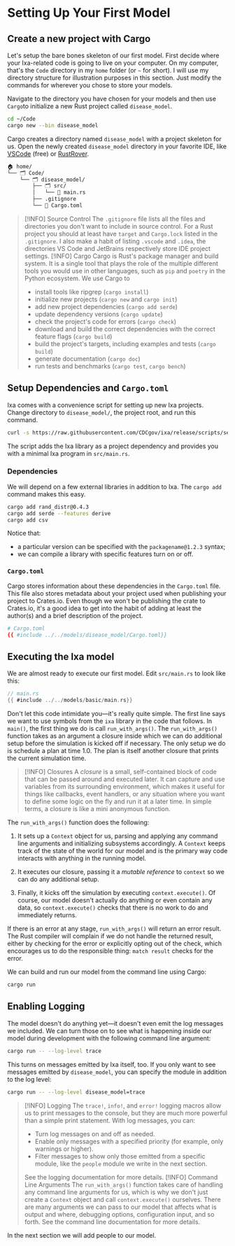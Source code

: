# Setting Up Your First Model

## Create a new project with Cargo

Let's setup the bare bones skeleton of our first model. First decide where your Ixa-related code is going to live on
your computer. On my computer, that's the `Code` directory in my `home` folder (or `~` for short). I will use my
directory structure for illustration purposes in this section. Just modify the commands for wherever you chose to store
your models.

Navigate to the directory you have chosen for your models and then use `Cargo`to initialize a new Rust project called
`disease_model`.

```bash
cd ~/Code
cargo new --bin disease_model
```

Cargo creates a directory named `disease_model` with a project skeleton for us. Open the newly created `disease_model`
directory in your favorite IDE, like [VSCode](https://code.visualstudio.com/) (free)
or [RustRover](https://www.jetbrains.com/rust/).

```bash
🏠 home/
└── 🗂️ Code/
    └── 🗂️ disease_model/
        ├── 🗂️ src/
        │   └── 📄 main.rs
        ├── .gitignore
        └── 📄 Cargo.toml
```

> [!INFO] Source Control
> The `.gitignore` file lists all the files and directories you don't want to include in source control. For a Rust
> project you should at least have `target` and `Cargo.lock` listed in the `.gitignore`. I also make a habit of listing
`.vscode` and `.idea`, the directories VS Code and JetBrains respectively store IDE project settings.
> [!INFO] Cargo
> Cargo is Rust's package manager and build system. It is a single tool that plays the role of the multiple different
> tools you would use in other languages, such as `pip` and `poetry` in the Python ecosystem. We use Cargo to
>
> - install tools like ripgrep (`cargo install`)
> - initialize new projects (`cargo new` and `cargo init`)
> - add new project dependencies (`cargo add serde`)
> - update dependency versions (`cargo update`)
> - check the project's code for errors (`cargo check`)
> - download and build the correct dependencies with the correct feature flags (`cargo build`)
> - build the project's targets, including examples and tests (`cargo build`)
> - generate documentation (`cargo doc`)
> - run tests and benchmarks (`cargo test`, `cargo bench`)

## Setup Dependencies and `Cargo.toml`

Ixa comes with a convenience script for setting up new Ixa projects. Change directory to `disease_model/`, the project
root, and run this command.

```bash
curl -s https://raw.githubusercontent.com/CDCgov/ixa/release/scripts/setup_new_ixa_project.sh | sh -s
```

The script adds the Ixa library as a project dependency and provides you with a minimal Ixa program in `src/main.rs`.

### Dependencies

We will depend on a few external libraries in addition to Ixa. The `cargo add` command makes this easy.

```bash
cargo add rand_distr@0.4.3
cargo add serde --features derive
cargo add csv
```

Notice that:

- a particular version can be specified with the `packagename@1.2.3` syntax;
- we can compile a library with specific features turn on or off.

### `Cargo.toml`

Cargo stores information about these dependencies in the `Cargo.toml` file. This file also stores metadata about your
project used when publishing your project to Crates.io. Even though we won't be publishing the crate to Crates.io, it's
a good idea to get into the habit of adding at least the author(s) and a brief description of the project.

```toml
# Cargo.toml
{{ #include ../../models/disease_model/Cargo.toml}}
```

## Executing the Ixa model

We are almost ready to execute our first model. Edit `src/main.rs` to look like this:

```rust
// main.rs
{{ #include ../../models/basic/main.rs}}
```

Don't let this code intimidate you—it's really quite simple. The first line says we want to use symbols from the `ixa`
library in the code that follows. In `main()`, the first thing we do is call  `run_with_args()`. The `run_with_args()`
function takes as an argument a closure inside which we can do additional setup before the simulation is kicked off if
necessary. The only setup we do is schedule a plan at time 1.0. The plan is itself another closure that prints the
current simulation time.

> [!INFO] Closures
> A *closure* is a small, self-contained block of code that can be passed around and executed later. It can capture and
> use variables from its surrounding environment, which makes it useful for things like callbacks, event handlers, or
> any
> situation where you want to define some logic on the fly and run it at a later time. In simple terms, a closure is
> like
> a mini anonymous function.

The `run_with_args()` function does the following:

1. It sets up a `Context` object for us, parsing and applying any command line arguments and initializing subsystems
   accordingly. A `Context` keeps track of the state of the world for our model and is the primary way code interacts
   with anything in the running model.
2. It executes our closure, passing it a *mutable reference* to `context` so we can do any additional setup.

3. Finally, it kicks off the simulation by executing `context.execute()`. Of course, our model doesn't actually do
   anything or even contain any data, so `context.execute()` checks that there is no work to do and immediately returns.

If there is an error at any stage, `run_with_args()` will return an error result. The Rust compiler will complain if we
do not handle the returned result, either by checking for the error or explicitly opting out of the check, which
encourages us to do the responsible thing: `match result` checks for the error.

We can build and run our model from the command line using Cargo:

```bash
cargo run
```

## Enabling Logging

The model doesn't do anything yet—it doesn't even emit the log messages we included. We can turn those on to see what is
happening inside our model during development with the following command line argument:

```bash
cargo run -- --log-level trace
```

This turns on messages emitted by Ixa itself, too. If you only want to see messages emitted by `disease_model`, you can
specify the module in addition to the log level:

```bash
cargo run -- --log-level disease_model=trace
```

> [!INFO] Logging
> The `trace!`, `info!`, and `error!` logging macros allow us to print messages to the console, but they are much more
> powerful than a simple print statement. With log messages, you can:
>
> - Turn log messages on and off as needed.
> - Enable only messages with a specified priority (for example, only warnings or higher).
> - Filter messages to show only those emitted from a specific module, like the `people` module we write in the next
    section.
>
> See the logging documentation for more details.
> [!INFO] Command Line Arguments
> The `run_with_args()` function takes care of handling any command line arguments for us, which is why we don't just
> create a `Context` object and call `context.execute()` ourselves. There are many arguments we can pass to our model
> that
> affects what is output and where, debugging options, configuration input, and so forth.
> See the command line documentation for more details.

In the next section we will add people to our model.
